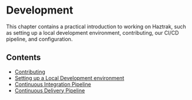 # Development

This chapter contains a practical introduction to working on Haztrak,
such as setting up a local development environment, contributing, our
CI/CD pipeline, and configuration.

## Contents

- [Contributing](contributing.md)
- [Setting up a Local Development environment](local-development.md)
- [Continuous Integration Pipeline](./ci.md)
- [Continuous Delivery Pipeline](./cd.md)
